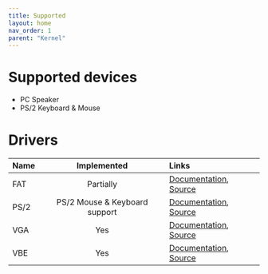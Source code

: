 ```yaml
---
title: Supported
layout: home
nav_order: 1
parent: "Kernel"
---
```


# Supported devices
- PC Speaker
- PS/2 Keyboard & Mouse

# Drivers

| Name |          Implemented          | Links                         |
| :--- | :---------------------------: | :---------------------------- |
| FAT  |           Partially           | [Documentation](), [Source]() |
| PS/2 | PS/2 Mouse & Keyboard support | [Documentation](), [Source]() |
| VGA  |              Yes              | [Documentation](), [Source]() |
| VBE  |              Yes              | [Documentation](), [Source]() |